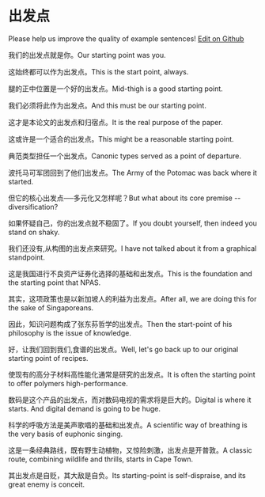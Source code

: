 # 出发点

Please help us improve the quality of example sentences! [Edit on Github](https://github.com/jiyushe/jiyu-example-sentence-source/blob/main/chinese/chufadian.md)

<p><span class="chinese">我们的出发点就是你。</span><span class="english">Our starting point was you.</span></p>

<p><span class="chinese">这始终都可以作为出发点。</span><span class="english">This is the start point, always.</span></p>

<p><span class="chinese">腿的正中位置是一个好的出发点。</span><span class="english">Mid-thigh is a good starting point.</span></p>

<p><span class="chinese">我们必须将此作为出发点。</span><span class="english">And this must be our starting point.</span></p>

<p><span class="chinese">这才是本论文的出发点和归宿点。</span><span class="english">It is the real purpose of the paper.</span></p>

<p><span class="chinese">这或许是一个适合的出发点。</span><span class="english">This might be a reasonable starting point.</span></p>

<p><span class="chinese">典范类型担任一个出发点。</span><span class="english">Canonic types served as a point of departure.</span></p>

<p><span class="chinese">波托马可军团回到了他们出发点。</span><span class="english">The Army of the Potomac was back where it started.</span></p>

<p><span class="chinese">但它的核心出发点──多元化又怎样呢？</span><span class="english">But what about its core premise -- diversification?</span></p>

<p><span class="chinese">如果怀疑自己，你的出发点就不稳固了。</span><span class="english">If you doubt yourself, then indeed you stand on shaky.</span></p>

<p><span class="chinese">我们还没有,从构图的出发点来研究。</span><span class="english">I have not talked about it from a graphical standpoint.</span></p>

<p><span class="chinese">这是我国进行不良资产证券化选择的基础和出发点。</span><span class="english">This is the foundation and the starting point that NPAS.</span></p>

<p><span class="chinese">其实，这项政策也是以新加坡人的利益为出发点。</span><span class="english">After all, we are doing this for the sake of Singaporeans.</span></p>

<p><span class="chinese">因此，知识问题构成了张东荪哲学的出发点。</span><span class="english">Then the start-point of his philosophy is the issue of knowledge.</span></p>

<p><span class="chinese">好，让我们回到我们,食谱的出发点。</span><span class="english">Well, let's go back up to our original starting point of recipes.</span></p>

<p><span class="chinese">使现有的高分子材料高性能化通常是研究的出发点。</span><span class="english">It is often the starting point to offer polymers high-performance.</span></p>

<p><span class="chinese">数码是这个产品的出发点，而对数码电视的需求将是巨大的。</span><span class="english">Digital is where it starts. And digital demand is going to be huge.</span></p>

<p><span class="chinese">科学的呼吸方法是美声歌唱的基础和出发点。</span><span class="english">A scientific way of breathing is the very basis of euphonic singing.</span></p>

<p><span class="chinese">这是一条经典路线，既有野生动植物，又惊险刺激，出发点是开普敦。</span><span class="english">A classic route, combining wildlife and thrills, starts in Cape Town.</span></p>

<p><span class="chinese">其出发点是自贬，其大敌是自负。</span><span class="english">Its starting-point is self-dispraise, and its great enemy is conceit.</span></p>


